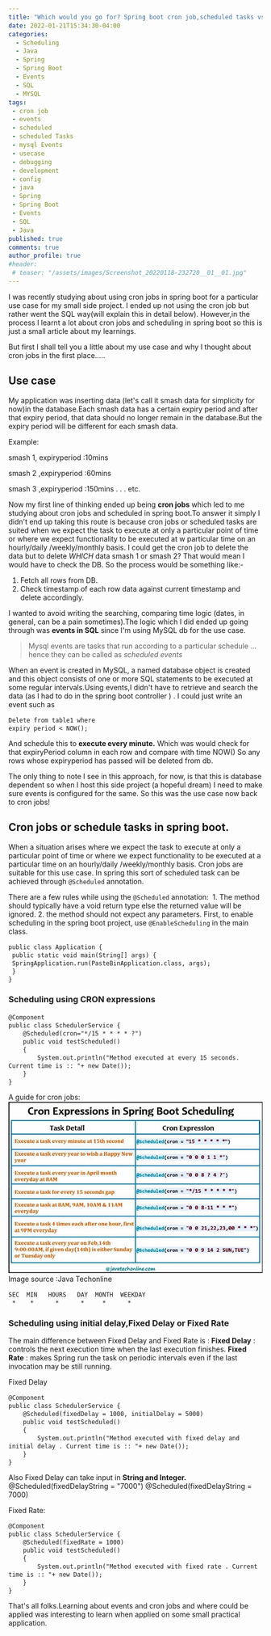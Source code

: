 ```yaml
---
title: "Which would you go for? Spring boot cron job,scheduled tasks vs Events in Mysql."
date: 2022-01-21T15:34:30-04:00
categories:
  - Scheduling 
  - Java
  - Spring
  - Spring Boot
  - Events
  - SQL
  - MYSQL
tags:
 - cron job
 - events
 - scheduled
 - scheduled Tasks
 - mysql Events
 - usecase
 - debugging
 - development
 - config
 - java
 - Spring
 - Spring Boot
 - Events
 - SQL
 - Java
published: true
comments: true
author_profile: true
#header:
 # teaser: "/assets/images/Screenshot_20220118-232720__01__01.jpg"
---
```

<!--{% miniaudio '/assets/images/springbootcronEventsMysql.mp3' %}-->
<!--<audio controls>
  <source src="/assets/images/springbootcronEventsMysql.mp3" type="audio/mp3">
</audio>
-->

I was recently studying about using cron jobs in spring boot for a particular use case for my small side project. I ended up not using the cron job but rather went the SQL way(will explain this in detail below). However,in the process I learnt a lot about cron jobs and scheduling in spring boot so this is just a small article about my learnings.

But first I shall tell you a little about my use case and why I thought about cron jobs in the first place…..

## Use case 

My application was inserting data (let's call it smash data  for simplicity for now)in the database.Each smash data has a certain expiry period and after that expiry period, that data should no longer remain in the database.But the expiry period will be different for each smash data.

Example:


smash 1, expiryperiod :10mins

smash 2 ,expiryperiod :60mins

smash 3 ,expiryperiod :150mins
.
.
.
etc.


Now my first line of thinking ended up being **cron jobs** which led to me studying about cron jobs and scheduled in spring boot.To answer it simply I didn't end up taking this route is because cron jobs or scheduled tasks are  suited when we expect the task to execute at only a particular point of time or where we expect functionality to be executed at w particular time on an hourly/daily /weekly/monthly basis.
I could get the cron job to delete the data but to delete _WHICH_ data smash 1 or smash 2? That would mean I would have to check the DB.
So the process would be something like:-
1. Fetch all rows from DB.
2. Check timestamp of each row data against current timestamp and delete accordingly.


I wanted to avoid writing the searching, comparing time logic (dates, in general, can be a pain sometimes).The logic which I did ended up going through was **events in SQL** since I'm using MySQL db for the use case.

> Mysql events are tasks that run according to a particular schedule …hence they can be called as _scheduled events_


When an event is created in MySQL, a named database object is created and this object consists of one or more SQL statements to be executed at some regular intervals.Using events,I didn't have to retrieve and search the data (as I had to do in the spring boot controller ) . I could just write an event such as 

```
Delete from table1 where 
expiry period < NOW();
```

And schedule this to **execute every minute.**
Which was would check for that expiryPeriod column in each row and compare with time NOW() So any rows whose expiryperiod has passed will be deleted from db.

The only thing to note  I see in this approach, for now, is that this is database dependent so when I host this side project (a hopeful dream) I need to make sure events is configured for the same.
So this was the use case now back to cron jobs!


## Cron jobs or schedule tasks in spring boot.

When a situation arises where we expect the task to execute at only a particular point of time or where we expect functionality to be executed at a particular time on an hourly/daily /weekly/monthly basis. Cron jobs are suitable for this use case.
In spring this sort of scheduled task can be achieved through ```@Scheduled``` annotation.

There are a few rules while using the ```@Scheduled``` annotation:
 1. The method should typically have a void return type else the returned value will be ignored.
 2. the method should not expect any parameters.
First, to enable scheduling in the spring boot project, use ```@EnableScheduling``` in the main class.

```
public class Application {
 public static void main(String[] args) {
 SpringApplication.run(PasteBinApplication.class, args);
 }
}
```


### Scheduling using CRON expressions 

```
@Component
public class SchedulerService {
    @Scheduled(cron="*/15 * * * * ?")
    public void testScheduled()
    {
        System.out.println("Method executed at every 15 seconds. Current time is :: "+ new Date());
    }
}

```

A guide for cron jobs:
![cron](/assets/images/cron.jpg)
Image source :Java Techonline

```
SEC  MIN   HOURS   DAY  MONTH  WEEKDAY 
 *    *      *      *     *      *
```
 
### Scheduling using initial delay,Fixed Delay or Fixed Rate 
The main difference between Fixed Delay and Fixed Rate is :
**Fixed Delay** : controls the next execution time when the last execution finishes.
**Fixed Rate** : makes Spring run the task on periodic intervals even if the last invocation may be still running.

Fixed Delay 

```
@Component
public class SchedulerService {
    @Scheduled(fixedDelay = 1000, initialDelay = 5000)
    public void testScheduled()
    {
        System.out.println("Method executed with fixed delay and initial delay . Current time is :: "+ new Date());
    }
}
```


Also Fixed Delay can take input in **String and Integer.**
@Scheduled(fixedDelayString = "7000")
@Scheduled(fixedDelayString = 7000)

Fixed Rate:
```
@Component
public class SchedulerService {
    @Scheduled(fixedRate = 1000)
    public void testScheduled()
    {
        System.out.println("Method executed with fixed rate . Current time is :: "+ new Date());
    }
}
```
That's all folks.Learning about events and cron jobs and where could be applied was interesting to learn when applied on some small practical application.

